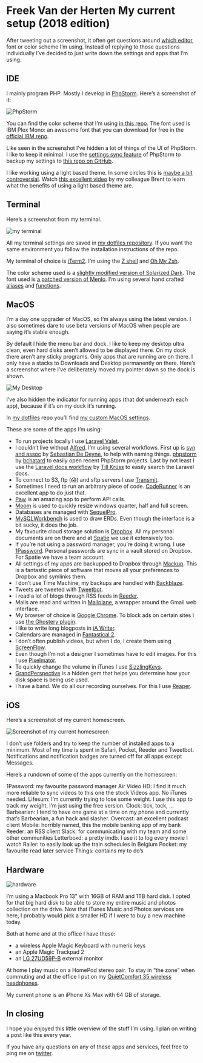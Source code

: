 # Freek Van der Herten My current setup (2018 edition)

After tweeting out a screenshot, it often get questions around [which editor](https://twitter.com/bashgeek/status/1053559280035491840), font or color scheme I’m using. Instead of replying to those questions individually I’ve decided to just write down the settings and apps that I’m using.

## IDE

I mainly program PHP. Mostly I develop in [PhpStorm](https://www.jetbrains.com/phpstorm). Here’s a screenshot of it:

![PhpStorm](images/ide.png)

You can find the color scheme that I’m using [in this repo](https://github.com/freekmurze/phpstorm-color-schemes). The font used is IBM Plex Mono: an awesome font that you can download for free in the [official IBM repo](https://github.com/IBM/plex/tree/master/IBM-Plex-Mono/fonts/complete/ttf).

Like seen in the screenshot I’ve hidden a lot of things of the UI of PhpStorm. I like to keep it minimal. I use the [settings sync feature](https://www.jetbrains.com/help/phpstorm/sharing-your-ide-settings.html#settings-repository) of PhpStorm to backup my settings to [this repo on GitHub](https://github.com/freekmurze/phpstorm-settings).

I like working using a light based theme. In some circles this is [maybe a bit controversial](https://twitter.com/Loruzzz/status/1053561991934214144). Watch [this excellent video](https://youtu.be/rDMI1dpNfdw?t=353) by my colleague Brent to learn what the benefits of using a light based theme are.

## Terminal

Here’s a screenshot from my terminal.

![my terminal](images/terminal.png)

All my terminal settings are saved in [my dotfiles repository](https://github.com/freekmurze/dotfiles). If you want the same environment you follow the installation instructions of the repo.

My terminal of choice is [iTerm2](https://www.iterm2.com/). I’m using the [Z shell](https://en.wikipedia.org/wiki/Z_shell) and [Oh My Zsh](https://ohmyz.sh/).

The color scheme used is a [slightly modified version of Solarized Dark](https://github.com/freekmurze/dotfiles/blob/master/misc/Solarized%20Dark%20Corrected.itermcolors). The font used is [a patched version of Menlo](https://github.com/freekmurze/dotfiles/blob/master/misc/Menlo-Powerline.otf). I’m using several hand crafted [aliases](https://github.com/freekmurze/dotfiles/blob/master/shell/.aliases) and [functions](https://github.com/freekmurze/dotfiles/blob/master/shell/.functions).

## MacOS

I’m a day one upgrader of MacOS, so I’m always using the latest version. I also sometimes dare to use beta versions of MacOS when people are saying it’s stable enough.

By default I hide the menu bar and dock. I like to keep my desktop ultra clean, even hard disks aren’t allowed to be displayed there. On my dock there aren’t any sticky programs. Only apps that are running are on there. I only have a stacks to Downloads and Desktop permanently on there. Here’s a screenshot where I’ve deliberately moved my pointer down so the dock is shown.

![My Desktop](images/desktop.png)

I’ve also hidden the indicator for running apps (that dot underneath each app), because if it’s on my dock it’s running.

In [my dotfiles](https://github.com/freekmurze/dotfiles) repo you’ll find [my custom MacOS settings](https://github.com/freekmurze/dotfiles/blob/master/macos/set-defaults.sh).

These are some of the apps I’m using:

* To run projects locally I use [Laravel Valet](https://laravel.com/docs/5.7/valet).
* I couldn’t live without [Alfred](https://www.alfredapp.com/). I’m using several workflows. First up is [syn and assoc](https://github.com/sebastiandedeyne/naming-things-alfred-workflow) by [Sebastian De Deyne](https://twitter.com/sebdedeyne), to help with naming things. [phpstorm](https://github.com/bchatard/jetbrains-alfred-workflow) by [bchatard](https://github.com/bchatard) to easily open recent PhpStorm projects. Last by not least I use the [Laravel docs workflow](https://github.com/tillkruss/alfred-laravel-docs) by [Till Krüss](https://twitter.com/tillkruss) to easily search the Laravel docs.
* To connect to S3, ftp (😱) and sftp servers I use [Transmit](https://panic.com/transmit/).
* Sometimes I need to run an arbitrary piece of code. [CodeRunner](https://coderunnerapp.com/) is an excellent app to do just that.
* [Paw](https://paw.cloud/) is an amazing app to perform API calls.
* [Moom](https://manytricks.com/moom/) is used to quickly resize windows quarter, half and full screen.
* Databases are managed with [SequelPro](https://sequelpro.com/).
* [MySQLWorkbench](https://www.mysql.com/products/workbench/) is used to draw ERDs. Even though the interface is a bit sucky, it does the job.
* My favourite cloud storage solution is [Dropbox](https://dropbox.com/). All my personal documents are on there and at [Spatie](https://spatie.be/) we use it extensively too.
* If you’re not using a password manager, you’re doing it wrong. I use [1Password](https://1password.com/). Personal passwords are sync in a vault stored on Dropbox. For Spatie we have a team account.
* All settings of my apps are backupped to Dropbox through [Mackup](https://github.com/lra/mackup). This is a fantastic piece of software that moves all your preferences to Dropbox and symlinks them.
* I don’t use Time Machine, my backups are handled with [Backblaze](https://www.backblaze.com/).
* Tweets are tweeted with [Tweetbot](https://tapbots.com/tweetbot/mac/).
* I read a lot of blogs through RSS feeds in [Reeder](http://reederapp.com/mac/).
* Mails are read and written in [Mailplane](https://mailplaneapp.com/), a wrapper around the Gmail web interface.
* My browser of choice is [Google Chrome](https://www.google.com/chrome/). To block ads on certain sites I use [the Ghostery plugin](https://www.ghostery.com/).
* I like to write long blogposts in [iA Writer](https://ia.net/writer).
* Calendars are managed in [Fantastical 2](https://flexibits.com/fantastical).
* I don’t often publish videos, but when I do, I create them using [ScreenFlow](https://www.telestream.net/screenflow/overview.htm).
* Even though I’m not a designer I sometimes have to edit images. For this I use [Pixelmator](https://www.pixelmator.com/pro/).
* To quickly change the volume in iTunes I use [SizzlingKeys](http://www.yellowmug.com/sizzlingkeys/).
* [GrandPerspective](http://grandperspectiv.sourceforge.net/) is a hidden gem that helps you determine how your disk space is being use used.
* I have a band. We do all our recording ourselves. For this I use [Reaper](https://www.reaper.fm/).

## iOS

Here’s a screenshot of my current homescreen.

![Screenshot of my current homescreen](images/homescreen.jpeg)

I don’t use folders and try to keep the number of installed apps to a minimum. Most of my time is spent in Safari, Pocket, Reeder and Tweetbot. Notifications and notification badges are turned off for all apps except Messages.

Here’s a rundown of some of the apps currently on the homescreen:

1Password: my favourite password manager
Air Video HD: I find it much more reliable to sync videos to this one the stock Videos app. No iTunes needed.
Lifesum: I’m currently trying to lose some weight. I use this app to track my weight. I’m just using the free version.
Clock: tick, tock, …
Barbearian: I tend to have one game at a time on my phone and currently that’s Barbearian, a fun hack and slasher.
Overcast: an excellent podcast client
Mobile: horribly named, this the mobile banking app of my bank
Reeder: an RSS client
Slack: for communicating with my team and some other communities
Letterboxd: a pretty imdb. I use it to log every movie I watch
Railer: to easily look up the train schedules in Belgium
Pocket: my favourite read later service
Things: contains my to do’s

## Hardware

![hardware](images/hardware.png)

I’m using a Macbook Pro 13" with 16GB of RAM and 1TB hard disk. I opted for that big hard disk to be able to store my entire music and photos collection on the drive. Now that iTunes Music and Photos services are here, I probably would pick a smaller HD if I were to buy a new machine today.

Both at home and at the office I have these:

* a wireless Apple Magic Keyboard with numeric keys
* an Apple Magic Trackpad 2
* an [LG 27UD59P-B](https://www.lg.com/ca_en/desktop-monitors/lg-27UD59P-B) external monitor

At home I play music on a HomePod stereo pair. To stay in “the zone” when commuting and at the office I put on my [QuietComfort 35 wireless headphones](https://www.bose.com/en_us/products/headphones/over_ear_headphones/quietcomfort-35-wireless-ii.html).

My current phone is an iPhone Xs Max with 64 GB of storage.

## In closing

I hope you enjoyed this little overview of the stuff I’m using. I plan on writing a post like this every year.

If you have any questions on any of these apps and services, feel free to ping me on [twitter](https://twitter.com/freekmurze).
